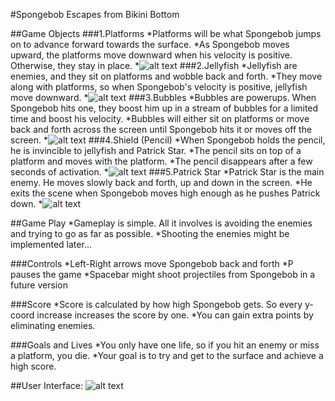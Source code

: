 #Spongebob Escapes from Bikini Bottom

##Game Objects
  ###1.Platforms
    *Platforms will be what Spongebob jumps on to advance forward towards the surface.
    *As Spongebob moves upward, the platforms move downward when his velocity is positive. Otherwise, they stay in place.
    *![alt text](https://raw.github.com/usc-csci102-spring2013/game_rstack/master/PA5_Images/1-c-extended.png?login=ryancstack&token=9a85973499c4bf8095df4c40e359c8d7 "Spongebob")
  ###2.Jellyfish
    *Jellyfish are enemies, and they sit on platforms and wobble back and forth.
    *They move along with platforms, so when Spongebob's velocity is positive, jellyfish move downward.
    *![alt text](https://raw.github.com/usc-csci102-spring2013/game_rstack/master/PA5_Images/5-a-squid.png?login=ryancstack&token=09cd49fa5fdd884b495a6a22beab56e6 "Jellyfish")
  ###3.Bubbles
    *Bubbles are powerups. When Spongebob hits one, they boost him up in a stream of bubbles for a limited time and boost his velocity.
    *Bubbles will either sit on platforms or move back and forth across the screen until Spongebob hits it or moves off the screen.
    *![alt text](https://raw.github.com/usc-csci102-spring2013/game_rstack/master/PA5_Images/bubble2.png?login=ryancstack&token=fd37cd44da2e1579aaa4dc9dc1dc3075 "Bubble") 
  ###4.Shield (Pencil)
    *When Spongebob holds the pencil, he is invincible to jellyfish and Patrick Star.
    *The pencil sits on top of a platform and moves with the platform.
    *The pencil disappears after a few seconds of activation.
    *![alt text](https://raw.github.com/usc-csci102-spring2013/game_rstack/master/PA5_Images/pencil.png?login=ryancstack&token=56c1698273608cefadd60355b6900631 "Pencil")
  ###5.Patrick Star
    *Patrick Star is the main enemy. He moves slowly back and forth, up and down in the screen.
    *He exits the scene when Spongebob moves high enough as he pushes Patrick down.
    *![alt text](https://raw.github.com/usc-csci102-spring2013/game_rstack/master/PA5_Images/6-a-patrick.png?login=ryancstack&token=c5996542f25aee11253e2a6961fc3205 "Patrick")

##Game Play
  *Gameplay is simple. All it involves is avoiding the enemies and trying to go as far as possible.
  *Shooting the enemies might be implemented later...

###Controls
  *Left-Right arrows move Spongebob back and forth
  *P pauses the game
  *Spacebar might shoot projectiles from Spongebob in a future version

###Score
  *Score is calculated by how high Spongebob gets. So every y-coord increase increases the score by one.
  *You can gain extra points by eliminating enemies.

###Goals and Lives
  *You only have one life, so if you hit an enemy or miss a platform, you die.
  *Your goal is to try and get to the surface and achieve a high score.

##User Interface:
![alt text](http://i.imgur.com/Cat6bua.png "Layout")


